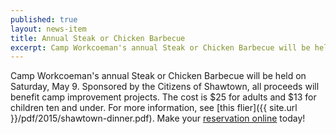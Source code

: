 ```yaml
---
published: true
layout: news-item
title: Annual Steak or Chicken Barbecue
excerpt: Camp Workcoeman's annual Steak or Chicken Barbecue will be held on Saturday, May 9. Sponsored by the Citizens of Shawtown, all proceeds will benefit camp improvement projects. The cost is $25 for adults and $13 for children ten and under. For more information, see [this flier](/pdf/2015/shawtown-dinner.pdf). Make your [reservation online](http://www.ctrivers.org/Event.aspx?id=12795) today!
---
```


Camp Workcoeman's annual Steak or Chicken Barbecue will be held on Saturday,
May 9. Sponsored by the Citizens of Shawtown, all proceeds will benefit camp
improvement projects. The cost is $25 for adults and $13 for children ten and
under. For more information, see [this flier]({{ site.url }}/pdf/2015/shawtown-dinner.pdf).
Make your [reservation online](http://www.ctrivers.org/Event.aspx?id=12795) today!
